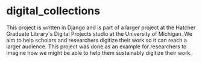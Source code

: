 # digital_collections

This project is written in Django and is part of a larger project at the Hatcher Graduate Library's Digital Projects studio at the University of Michigan. We aim to help scholars and researchers digitize their work so it can reach a larger audience. This project was done as an example for researchers to imagine how we might be able to help them sustainably digitize their work.
